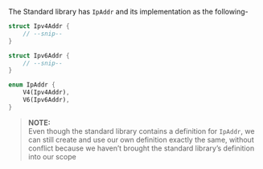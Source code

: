 The Standard library has `IpAddr` and its implementation as the following-

```rs
struct Ipv4Addr {
    // --snip--
}

struct Ipv6Addr {
    // --snip--
}

enum IpAddr {
    V4(Ipv4Addr),
    V6(Ipv6Addr),
}
```
>**NOTE:**  
>Even though the standard library contains a definition for `IpAddr`, we can still create and use our own definition exactly the same, without conflict because we haven’t brought the standard library’s definition into our scope
